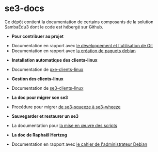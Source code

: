 # se3-docs

Ce dépôt contient la documentation de certains composants de
la solution SambaÉdu3 dont le code est hébergé sur Github.

- **Pour contribuer au projet**
* Documentation en rapport avec [le développement et l'utilisation de Git](dev-clients-linux/README.md)
* Documentation en rapport avec [la création de paquets debian](https://www.debian.org/doc/manuals/maint-guide/index.fr.html)

- **Installation automatique des clients-linux**
* Documentation de [pxe-clients-linux](pxe-clients-linux/README.md)

- **Gestion des clients-linux**
* Documentation de [se3-clients-linux](se3-clients-linux/README.md)

- **La doc pour migrer son se3**
* Procédure pour migrer [de se3-squeeze à se3-wheeze](se3-migration/SqueezeToWheezy.md)

- **Sauvegarder et restaurer un se3**
* La documentation pour [la mise en œuvre des scripts](http://www.samba-edu.ac-versailles.fr/Sauvegarde-et-restauration-SE3)

- **La doc de Raphaël Hertzog**
* Documentation en rapport avec [le cahier de l'administrateur Debian](https://debian-handbook.info/browse/fr-FR/stable/)

